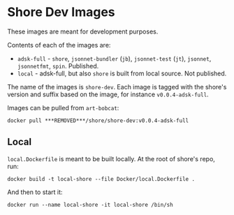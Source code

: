 # Shore Dev Images

These images are meant for development purposes.

Contents of each of the images are:

* `adsk-full` - `shore`, `jsonnet-bundler` (`jb`), `jsonnet-test` (`jt`), `jsonnet`, `jsonnetfmt`, `spin`. Published.
* `local` - adsk-full, but also `shore` is built from local source. Not published.

The name of the images is `shore-dev`. Each image is tagged with the shore's version and suffix based on the image, for instance `v0.0.4-adsk-full`.

Images can be pulled from `art-bobcat`:
```shell
docker pull ***REMOVED***/shore/shore-dev:v0.0.4-adsk-full
```

## Local

`local.Dockerfile` is meant to be built locally. At the root of shore's repo, run:
```shell
docker build -t local-shore --file Docker/local.Dockerfile .
```
And then to start it:
```shell
docker run --name local-shore -it local-shore /bin/sh
````